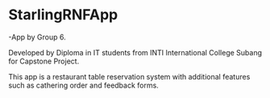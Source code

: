 # StarlingRNFApp
-App by Group 6.

Developed by Diploma in IT students from INTI International College Subang for Capstone Project.

This app is a restaurant table reservation system with additional features such as cathering order and feedback forms.
